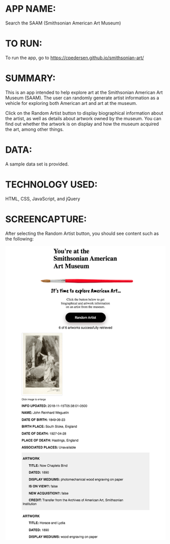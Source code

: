 # APP NAME:
Search the SAAM (Smithsonian American Art Museum)

# TO RUN:
To run the app, go to https://cpedersen.github.io/smithsonian-art/

# SUMMARY:
This is an app intended to help explore art at the Smithsonian American Art Museum (SAAM). The user can randomly generate artist information as a vehicle for exploring both American art and art at the museum. 

Click on the Random Artist button to display biographical information about the artist, as well as details about artwork owned by the museum. You can find out whether the artwork is on display and how the museum acquired the art, among other things.

# DATA: 
A sample data set is provided.

# TECHNOLOGY USED:
HTML, CSS, JavaScript, and jQuery

# SCREENCAPTURE:
After selecting the Random Artist button, you should see content such as the following:

![Hack_API_Capstone](Hack_API_Capstone.png)
